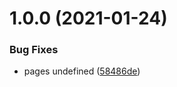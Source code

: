 # 1.0.0 (2021-01-24)


### Bug Fixes

* pages undefined ([58486de](https://github.com/makotot/paginated/commit/58486de8e71cf9aa7881f4fdaa3e16d1742be751))
